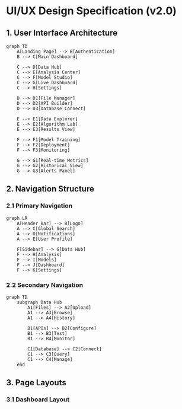 # UI/UX Design Specification (v2.0)

## 1. User Interface Architecture

```mermaid
graph TD
    A[Landing Page] --> B[Authentication]
    B --> C[Main Dashboard]
    
    C --> D[Data Hub]
    C --> E[Analysis Center]
    C --> F[Model Studio]
    C --> G[Live Dashboard]
    C --> H[Settings]
    
    D --> D1[File Manager]
    D --> D2[API Builder]
    D --> D3[Database Connect]
    
    E --> E1[Data Explorer]
    E --> E2[Algorithm Lab]
    E --> E3[Results View]
    
    F --> F1[Model Training]
    F --> F2[Deployment]
    F --> F3[Monitoring]
    
    G --> G1[Real-time Metrics]
    G --> G2[Historical View]
    G --> G3[Alerts Panel]
```

## 2. Navigation Structure

### 2.1 Primary Navigation
```mermaid
graph LR
    A[Header Bar] --> B[Logo]
    A --> C[Global Search]
    A --> D[Notifications]
    A --> E[User Profile]
    
    F[Sidebar] --> G[Data Hub]
    F --> H[Analysis]
    F --> I[Models]
    F --> J[Dashboard]
    F --> K[Settings]
```

### 2.2 Secondary Navigation
```mermaid
graph TD
    subgraph Data Hub
        A1[Files] --> A2[Upload]
        A1 --> A3[Browse]
        A1 --> A4[History]
        
        B1[APIs] --> B2[Configure]
        B1 --> B3[Test]
        B1 --> B4[Monitor]
        
        C1[Database] --> C2[Connect]
        C1 --> C3[Query]
        C1 --> C4[Manage]
    end
```

## 3. Page Layouts

### 3.1 Dashboard Layout 